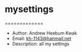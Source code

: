 # mysettings
=============

* Author: Andrew Heebum Kwak
* Email: kh-1143@hanmail.net
* Description: all my settings
